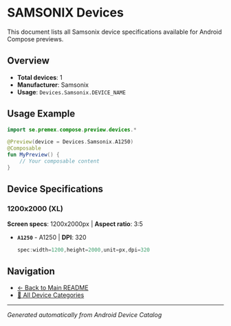 # SAMSONIX Devices

This document lists all Samsonix device specifications available for Android Compose previews.

## Overview

- **Total devices**: 1
- **Manufacturer**: Samsonix
- **Usage**: `Devices.Samsonix.DEVICE_NAME`

## Usage Example

```kotlin
import se.premex.compose.preview.devices.*

@Preview(device = Devices.Samsonix.A1250)
@Composable
fun MyPreview() {
    // Your composable content
}
```

## Device Specifications

### 1200x2000 (XL)

**Screen specs**: 1200x2000px | **Aspect ratio**: 3:5

- **`A1250`** - A1250 | **DPI**: 320
  ```kotlin
  spec:width=1200,height=2000,unit=px,dpi=320
  ```

## Navigation

- [← Back to Main README](../../README.md)
- [📱 All Device Categories](../README.md)

---
*Generated automatically from Android Device Catalog*
